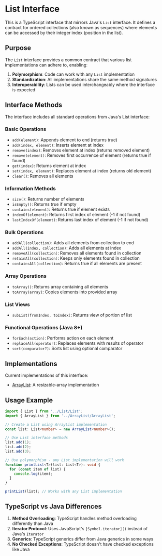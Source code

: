 # List Interface

This is a TypeScript interface that mirrors Java's `List` interface. It defines a contract for ordered collections (also known as sequences) where elements can be accessed by their integer index (position in the list).

## Purpose

The `List` interface provides a common contract that various list implementations can adhere to, enabling:

1. **Polymorphism**: Code can work with any `List` implementation
2. **Standardization**: All implementations share the same method signatures
3. **Interoperability**: Lists can be used interchangeably where the interface is expected

## Interface Methods

The interface includes all standard operations from Java's List interface:

### Basic Operations
- `add(element)`: Appends element to end (returns true)
- `add(index, element)`: Inserts element at index
- `remove(index)`: Removes element at index (returns removed element)
- `remove(element)`: Removes first occurrence of element (returns true if found)
- `get(index)`: Returns element at index
- `set(index, element)`: Replaces element at index (returns old element)
- `clear()`: Removes all elements

### Information Methods
- `size()`: Returns number of elements
- `isEmpty()`: Returns true if empty
- `contains(element)`: Returns true if element exists
- `indexOf(element)`: Returns first index of element (-1 if not found)
- `lastIndexOf(element)`: Returns last index of element (-1 if not found)

### Bulk Operations
- `addAll(collection)`: Adds all elements from collection to end
- `addAll(index, collection)`: Adds all elements at index
- `removeAll(collection)`: Removes all elements found in collection
- `retainAll(collection)`: Keeps only elements found in collection
- `containsAll(collection)`: Returns true if all elements are present

### Array Operations
- `toArray()`: Returns array containing all elements
- `toArray(array)`: Copies elements into provided array

### List Views
- `subList(fromIndex, toIndex)`: Returns view of portion of list

### Functional Operations (Java 8+)
- `forEach(action)`: Performs action on each element
- `replaceAll(operator)`: Replaces elements with results of operator
- `sort(comparator?)`: Sorts list using optional comparator

## Implementations

Current implementations of this interface:

- [ArrayList](../ArrayList/README.md): A resizable-array implementation

## Usage Example

```typescript
import { List } from '../List/List';
import { ArrayList } from '../ArrayList/ArrayList';

// Create a List using ArrayList implementation
const list: List<number> = new ArrayList<number>();

// Use List interface methods
list.add(1);
list.add(2);
list.add(3);

// Use polymorphism - any List implementation will work
function printList<T>(list: List<T>): void {
  for (const item of list) {
    console.log(item);
  }
}

printList(list); // Works with any List implementation
```

## TypeScript vs Java Differences

1. **Method Overloading**: TypeScript handles method overloading differently than Java
2. **Iterator Protocol**: Uses JavaScript's `[Symbol.iterator]()` instead of Java's `Iterator`
3. **Generics**: TypeScript generics differ from Java generics in some ways
4. **No Checked Exceptions**: TypeScript doesn't have checked exceptions like Java
